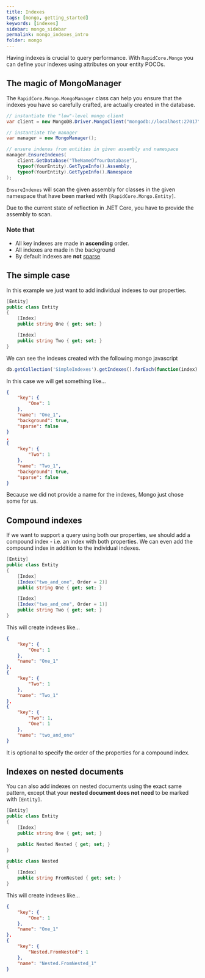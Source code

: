 ```yaml
---
title: Indexes
tags: [mongo, getting_started]
keywords: [indexes]
sidebar: mongo_sidebar
permalink: mongo_indexes_intro
folder: mongo
---
```


Having indexes is crucial to query performance. With `RapidCore.Mongo` you can define your indexes using attributes on your entity POCOs.


The magic of MongoManager
-------------------------

The `RapidCore.Mongo.MongoManager` class can help you ensure that the indexes you have so carefully crafted, are actually created in the database.

```csharp
// instantiate the "low"-level mongo client
var client = new MongoDB.Driver.MongoClient("mongodb://localhost:27017");

// instantiate the manager
var manager = new MongoManager();

// ensure indexes from entities in given assembly and namespace
manager.EnsureIndexes(
    client.GetDatabase("TheNameOfYourDatabase"),
    typeof(YourEntity).GetTypeInfo().Assembly,
    typeof(YourEntity).GetTypeInfo().Namespace
);
```

`EnsureIndexes` will scan the given assembly for classes in the given namespace that have been marked with `[RapidCore.Mongo.Entity]`.

Due to the current state of reflection in .NET Core, you have to provide the assembly to scan.

### Note that

- All key indexes are made in **ascending** order.
- All indexes are made in the background
- By default indexes are **not** [sparse](https://docs.mongodb.com/manual/indexes/#sparse-indexes)


The simple case
---------------

In this example we just want to add individual indexes to our properties.

```csharp
[Entity]
public class Entity
{
    [Index]
    public string One { get; set; }

    [Index]
    public string Two { get; set; }
}
```

We can see the indexes created with the following mongo javascript

```javascript
db.getCollection('SimpleIndexes').getIndexes().forEach(function(index) { printjson(index); });
```

In this case we will get something like...

```json
{
    "key": {
        "One": 1
    },
    "name": "One_1",
    "background": true,
    "sparse": false
}
,
{
    "key": {
        "Two": 1
    },
    "name": "Two_1",
    "background": true,
    "sparse": false
}
```

Because we did not provide a name for the indexes, Mongo just chose some for us.


Compound indexes
----------------

If we want to support a query using both our properties, we should add a compound index - i.e. an index with both properties. We can even add the compound index in addition to the individual indexes.

```csharp
[Entity]
public class Entity
{
    [Index]
    [Index("two_and_one", Order = 2)]
    public string One { get; set; }

    [Index]
    [Index("two_and_one", Order = 1)]
    public string Two { get; set; }
}
```

This will create indexes like...

```json
{
    "key": {
        "One": 1
    },
    "name": "One_1"
},
{
    "key": {
        "Two": 1
    },
    "name": "Two_1"
},
{
    "key": {
        "Two": 1,
        "One": 1
    },
    "name": "two_and_one"
}
```

It is optional to specify the order of the properties for a compound index.


Indexes on nested documents
---------------------------

You can also add indexes on nested documents using the exact same pattern, except that your **nested document does not need** to be marked with `[Entity]`.

```csharp
[Entity]
public class Entity
{
    [Index]
    public string One { get; set; }

    public Nested Nested { get; set; }
}

public class Nested
{
    [Index]
    public string FromNested { get; set; }
}
```

This will create indexes like...

```json
{
    "key": {
        "One": 1
    },
    "name": "One_1"
},
{
    "key": {
        "Nested.FromNested": 1
    },
    "name": "Nested.FromNested_1"
}
```
